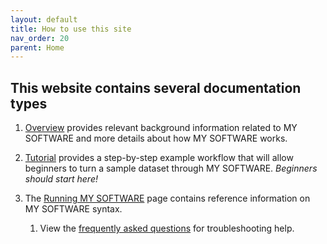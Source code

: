 ```yaml
---
layout: default
title: How to use this site
nav_order: 20
parent: Home
---
```


## This website contains several documentation types

1. [Overview](./overview/) provides relevant background information related to MY SOFTWARE and more details about how MY SOFTWARE works.  

2. [Tutorial](./tutorial.html) provides a step-by-step example workflow that will allow beginners to turn a sample dataset through MY SOFTWARE. *Beginners should start here!*  

3. The [Running MY SOFTWARE](./usage/) page contains reference information on MY SOFTWARE syntax. 
	1. View the [frequently asked questions](./usage/FAQ.html) for troubleshooting help.


